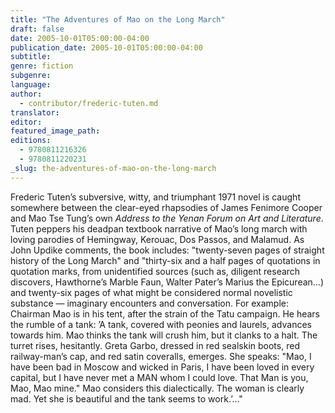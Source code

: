 ```yaml
---
title: "The Adventures of Mao on the Long March"
draft: false
date: 2005-10-01T05:00:00-04:00
publication_date: 2005-10-01T05:00:00-04:00
subtitle:
genre: fiction
subgenre:
language:
author:
  - contributor/frederic-tuten.md
translator:
editor:
featured_image_path:
editions:
  - 9780811216326
  - 9780811220231
_slug: the-adventures-of-mao-on-the-long-march
---
```


Frederic Tuten’s subversive, witty, and triumphant 1971 novel is caught somewhere between the clear-eyed rhapsodies of James Fenimore Cooper and Mao Tse Tung’s own _Address to the Yenan Forum on Art and Literature_. Tuten peppers his deadpan textbook narrative of Mao’s long march with loving parodies of Hemingway, Kerouac, Dos Passos, and Malamud. As John Updike comments, the book includes: "twenty-seven pages of straight history of the Long March" and "thirty-six and a half pages of quotations in quotation marks, from unidentified sources (such as, diligent research discovers, Hawthorne’s Marble Faun, Walter Pater’s Marius the Epicurean…) and twenty-six pages of what might be considered normal novelistic substance — imaginary encounters and conversation. For example: Chairman Mao is in his tent, after the strain of the Tatu campaign. He hears the rumble of a tank: ’A tank, covered with peonies and laurels, advances towards him. Mao thinks the tank will crush him, but it clanks to a halt. The turret rises, hesitantly. Greta Garbo, dressed in red sealskin boots, red railway-man’s cap, and red satin coveralls, emerges. She speaks: "Mao, I have been bad in Moscow and wicked in Paris, I have been loved in every capital, but I have never met a MAN whom I could love. That Man is you, Mao, Mao mine." Mao considers this dialectically. The woman is clearly mad. Yet she is beautiful and the tank seems to work.’…"

